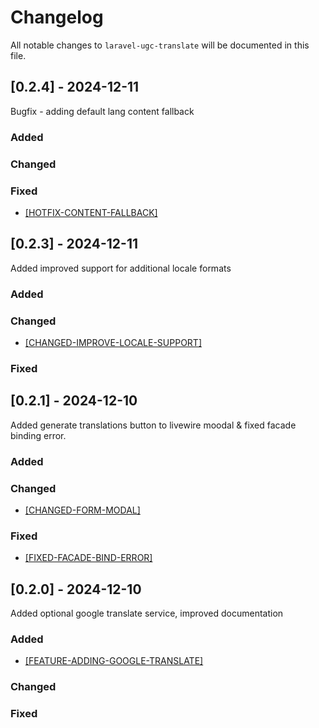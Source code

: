 # Changelog

All notable changes to `laravel-ugc-translate` will be documented in this file.

## [0.2.4] - 2024-12-11

Bugfix - adding default lang content fallback

### Added

### Changed

### Fixed
- [[HOTFIX-CONTENT-FALLBACK]](https://github.com/rpwebdevelopment/laravel-ugc-translate/tree/hotfix-content-fallback)

## [0.2.3] - 2024-12-11

Added improved support for additional locale formats

### Added

### Changed
- [[CHANGED-IMPROVE-LOCALE-SUPPORT]](https://github.com/rpwebdevelopment/laravel-ugc-translate/tree/changed-improve-local-support)

### Fixed

## [0.2.1] - 2024-12-10

Added generate translations button to livewire moodal & fixed facade binding error.

### Added

### Changed
- [[CHANGED-FORM-MODAL]](https://github.com/rpwebdevelopment/laravel-ugc-translate/tree/changed-form-modal)

### Fixed
- [[FIXED-FACADE-BIND-ERROR]](https://github.com/rpwebdevelopment/laravel-ugc-translate/tree/changed-form-modal)

## [0.2.0] - 2024-12-10

Added optional google translate service, improved documentation

### Added
- [[FEATURE-ADDING-GOOGLE-TRANSLATE]](https://github.com/rpwebdevelopment/laravel-ugc-translate/tree/feature-adding-google-translate)

### Changed

### Fixed
